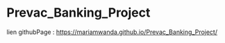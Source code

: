 # Prevac_Banking_Project







lien githubPage : https://mariamwanda.github.io/Prevac_Banking_Project/
